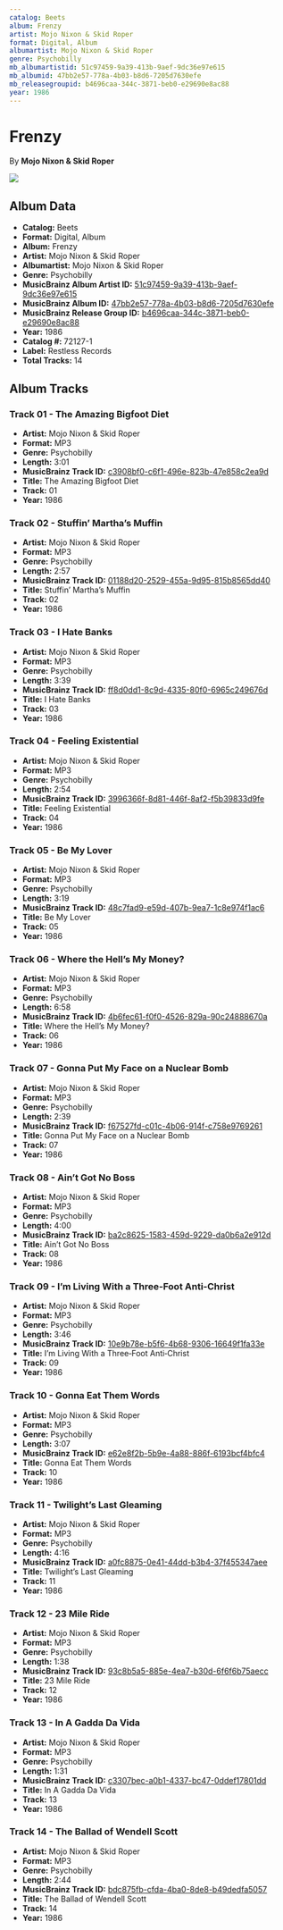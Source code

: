 ```yaml
---
catalog: Beets
album: Frenzy
artist: Mojo Nixon & Skid Roper
format: Digital, Album
albumartist: Mojo Nixon & Skid Roper
genre: Psychobilly
mb_albumartistid: 51c97459-9a39-413b-9aef-9dc36e97e615
mb_albumid: 47bb2e57-778a-4b03-b8d6-7205d7630efe
mb_releasegroupid: b4696caa-344c-3871-beb0-e29690e8ac88
year: 1986
---
```


# Frenzy

By **Mojo Nixon & Skid Roper**

![](../../assets/beetscovers/Mojo_Nixon_and_Skid_Roper-Frenzy.jpg)

## Album Data

- **Catalog:** Beets
- **Format:** Digital, Album
- **Album:** Frenzy
- **Artist:** Mojo Nixon & Skid Roper
- **Albumartist:** Mojo Nixon & Skid Roper
- **Genre:** Psychobilly
- **MusicBrainz Album Artist ID:** [51c97459-9a39-413b-9aef-9dc36e97e615](https://musicbrainz.org/artist/51c97459-9a39-413b-9aef-9dc36e97e615)
- **MusicBrainz Album ID:** [47bb2e57-778a-4b03-b8d6-7205d7630efe](https://musicbrainz.org/release/47bb2e57-778a-4b03-b8d6-7205d7630efe)
- **MusicBrainz Release Group ID:** [b4696caa-344c-3871-beb0-e29690e8ac88](https://musicbrainz.org/release-group/b4696caa-344c-3871-beb0-e29690e8ac88)
- **Year:** 1986
- **Catalog #:** 72127-1
- **Label:** Restless Records
- **Total Tracks:** 14

## Album Tracks

### Track 01 - The Amazing Bigfoot Diet

- **Artist:** Mojo Nixon & Skid Roper
- **Format:** MP3
- **Genre:** Psychobilly
- **Length:** 3:01
- **MusicBrainz Track ID:** [c3908bf0-c6f1-496e-823b-47e858c2ea9d](https://musicbrainz.org/recording/c3908bf0-c6f1-496e-823b-47e858c2ea9d)
- **Title:** The Amazing Bigfoot Diet
- **Track:** 01
- **Year:** 1986

### Track 02 - Stuffin’ Martha’s Muffin

- **Artist:** Mojo Nixon & Skid Roper
- **Format:** MP3
- **Genre:** Psychobilly
- **Length:** 2:57
- **MusicBrainz Track ID:** [01188d20-2529-455a-9d95-815b8565dd40](https://musicbrainz.org/recording/01188d20-2529-455a-9d95-815b8565dd40)
- **Title:** Stuffin’ Martha’s Muffin
- **Track:** 02
- **Year:** 1986

### Track 03 - I Hate Banks

- **Artist:** Mojo Nixon & Skid Roper
- **Format:** MP3
- **Genre:** Psychobilly
- **Length:** 3:39
- **MusicBrainz Track ID:** [ff8d0dd1-8c9d-4335-80f0-6965c249676d](https://musicbrainz.org/recording/ff8d0dd1-8c9d-4335-80f0-6965c249676d)
- **Title:** I Hate Banks
- **Track:** 03
- **Year:** 1986

### Track 04 - Feeling Existential

- **Artist:** Mojo Nixon & Skid Roper
- **Format:** MP3
- **Genre:** Psychobilly
- **Length:** 2:54
- **MusicBrainz Track ID:** [3996366f-8d81-446f-8af2-f5b39833d9fe](https://musicbrainz.org/recording/3996366f-8d81-446f-8af2-f5b39833d9fe)
- **Title:** Feeling Existential
- **Track:** 04
- **Year:** 1986

### Track 05 - Be My Lover

- **Artist:** Mojo Nixon & Skid Roper
- **Format:** MP3
- **Genre:** Psychobilly
- **Length:** 3:19
- **MusicBrainz Track ID:** [48c7fad9-e59d-407b-9ea7-1c8e974f1ac6](https://musicbrainz.org/recording/48c7fad9-e59d-407b-9ea7-1c8e974f1ac6)
- **Title:** Be My Lover
- **Track:** 05
- **Year:** 1986

### Track 06 - Where the Hell’s My Money?

- **Artist:** Mojo Nixon & Skid Roper
- **Format:** MP3
- **Genre:** Psychobilly
- **Length:** 6:58
- **MusicBrainz Track ID:** [4b6fec61-f0f0-4526-829a-90c24888670a](https://musicbrainz.org/recording/4b6fec61-f0f0-4526-829a-90c24888670a)
- **Title:** Where the Hell’s My Money?
- **Track:** 06
- **Year:** 1986

### Track 07 - Gonna Put My Face on a Nuclear Bomb

- **Artist:** Mojo Nixon & Skid Roper
- **Format:** MP3
- **Genre:** Psychobilly
- **Length:** 2:39
- **MusicBrainz Track ID:** [f67527fd-c01c-4b06-914f-c758e9769261](https://musicbrainz.org/recording/f67527fd-c01c-4b06-914f-c758e9769261)
- **Title:** Gonna Put My Face on a Nuclear Bomb
- **Track:** 07
- **Year:** 1986

### Track 08 - Ain’t Got No Boss

- **Artist:** Mojo Nixon & Skid Roper
- **Format:** MP3
- **Genre:** Psychobilly
- **Length:** 4:00
- **MusicBrainz Track ID:** [ba2c8625-1583-459d-9229-da0b6a2e912d](https://musicbrainz.org/recording/ba2c8625-1583-459d-9229-da0b6a2e912d)
- **Title:** Ain’t Got No Boss
- **Track:** 08
- **Year:** 1986

### Track 09 - I’m Living With a Three‐Foot Anti‐Christ

- **Artist:** Mojo Nixon & Skid Roper
- **Format:** MP3
- **Genre:** Psychobilly
- **Length:** 3:46
- **MusicBrainz Track ID:** [10e9b78e-b5f6-4b68-9306-16649f1fa33e](https://musicbrainz.org/recording/10e9b78e-b5f6-4b68-9306-16649f1fa33e)
- **Title:** I’m Living With a Three‐Foot Anti‐Christ
- **Track:** 09
- **Year:** 1986

### Track 10 - Gonna Eat Them Words

- **Artist:** Mojo Nixon & Skid Roper
- **Format:** MP3
- **Genre:** Psychobilly
- **Length:** 3:07
- **MusicBrainz Track ID:** [e62e8f2b-5b9e-4a88-886f-6193bcf4bfc4](https://musicbrainz.org/recording/e62e8f2b-5b9e-4a88-886f-6193bcf4bfc4)
- **Title:** Gonna Eat Them Words
- **Track:** 10
- **Year:** 1986

### Track 11 - Twilight’s Last Gleaming

- **Artist:** Mojo Nixon & Skid Roper
- **Format:** MP3
- **Genre:** Psychobilly
- **Length:** 4:16
- **MusicBrainz Track ID:** [a0fc8875-0e41-44dd-b3b4-37f455347aee](https://musicbrainz.org/recording/a0fc8875-0e41-44dd-b3b4-37f455347aee)
- **Title:** Twilight’s Last Gleaming
- **Track:** 11
- **Year:** 1986

### Track 12 - 23 Mile Ride

- **Artist:** Mojo Nixon & Skid Roper
- **Format:** MP3
- **Genre:** Psychobilly
- **Length:** 1:38
- **MusicBrainz Track ID:** [93c8b5a5-885e-4ea7-b30d-6f6f6b75aecc](https://musicbrainz.org/recording/93c8b5a5-885e-4ea7-b30d-6f6f6b75aecc)
- **Title:** 23 Mile Ride
- **Track:** 12
- **Year:** 1986

### Track 13 - In A Gadda Da Vida

- **Artist:** Mojo Nixon & Skid Roper
- **Format:** MP3
- **Genre:** Psychobilly
- **Length:** 1:31
- **MusicBrainz Track ID:** [c3307bec-a0b1-4337-bc47-0ddef17801dd](https://musicbrainz.org/recording/c3307bec-a0b1-4337-bc47-0ddef17801dd)
- **Title:** In A Gadda Da Vida
- **Track:** 13
- **Year:** 1986

### Track 14 - The Ballad of Wendell Scott

- **Artist:** Mojo Nixon & Skid Roper
- **Format:** MP3
- **Genre:** Psychobilly
- **Length:** 2:44
- **MusicBrainz Track ID:** [bdc875fb-cfda-4ba0-8de8-b49dedfa5057](https://musicbrainz.org/recording/bdc875fb-cfda-4ba0-8de8-b49dedfa5057)
- **Title:** The Ballad of Wendell Scott
- **Track:** 14
- **Year:** 1986

